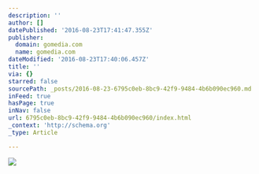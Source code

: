 ```yaml
---
description: ''
author: []
datePublished: '2016-08-23T17:41:47.355Z'
publisher:
  domain: gomedia.com
  name: gomedia.com
dateModified: '2016-08-23T17:40:06.457Z'
title: ''
via: {}
starred: false
sourcePath: _posts/2016-08-23-6795c0eb-8bc9-42f9-9484-4b6b090ec960.md
inFeed: true
hasPage: true
inNav: false
url: 6795c0eb-8bc9-42f9-9484-4b6b090ec960/index.html
_context: 'http://schema.org'
_type: Article

---
```

![](http://s3.gomedia.us/wp-content/uploads/2014/05/freefontsheader.jpg)